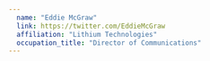 ```yaml
---
  name: "Eddie McGraw"
  link: https://twitter.com/EddieMcGraw
  affiliation: "Lithium Technologies"
  occupation_title: "Director of Communications"
---
```

